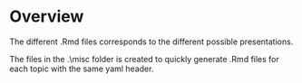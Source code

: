 # Overview

The different .Rmd files corresponds to the different possible presentations.

The files in the .\misc folder is created to quickly generate .Rmd files for each topic with the same yaml header.
